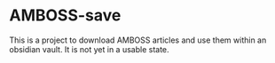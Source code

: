 # AMBOSS-save
This is a project to download AMBOSS articles and use them within an obsidian vault. It is not yet in a usable state.
